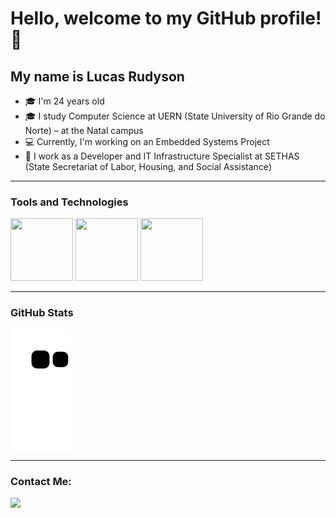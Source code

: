 # Hello, welcome to my GitHub profile! 👋  
## My name is Lucas Rudyson

- 🎓 I'm 24 years old  
- 🎓 I study Computer Science at UERN (State University of Rio Grande do Norte) – at the Natal campus  
- 💻 Currently, I'm working on an Embedded Systems Project  
- 🏢 I work as a Developer and IT Infrastructure Specialist at SETHAS (State Secretariat of Labor, Housing, and Social Assistance)

---

### Tools and Technologies  
<div>
  <img src="https://cdn.jsdelivr.net/gh/devicons/devicon@latest/icons/docker/docker-original-wordmark.svg" width="100" height="100" />
  <img src="https://cdn.jsdelivr.net/gh/devicons/devicon@latest/icons/djangorest/djangorest-line-wordmark.svg" width="100" height="100" />
  <img src="https://cdn.jsdelivr.net/gh/devicons/devicon@latest/icons/postgresql/postgresql-original-wordmark.svg" width="100" height="100" />
</div>

---

### GitHub Stats  
![snake gif](https://github.com/lucasRudyson/lucasRudyson/blob/output/github-contribution-grid-snake.svg)

---

### Contact Me:  
<div>
  <a href="https://instagram.com/lucas.rudyson" target="_blank"><img loading="lazy" src="https://img.shields.io/badge/-Instagram-%23E4405F?style=for-the-badge&logo=instagram&logoColor=white" target="_blank"></a>
<!--   <a href="mailto:contato@seu-usuário-aqui"><img loading="lazy" src="https://img.shields.io/badge/Gmail-D14836?style=for-the-badge&logo=gmail&logoColor=white" target="_blank"></a>
  <a href="https://www.linkedin.com/in/seu-usuário-linkedln-aqui" target="_blank"><img loading="lazy" src="https://img.shields.io/badge/-LinkedIn-%230077B5?style=for-the-badge&logo=linkedin&logoColor=white" target="_blank"></a> -->
</div>
